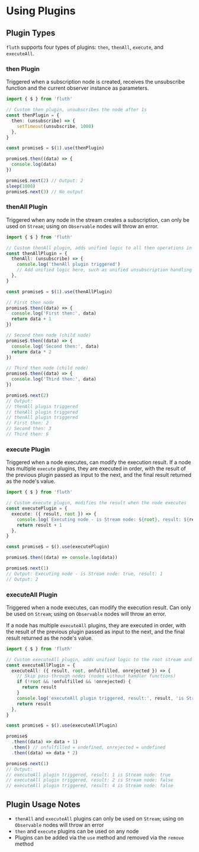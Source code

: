 # Using Plugins

## Plugin Types

`fluth` supports four types of plugins: `then`, `thenAll`, `execute`, and `executeAll`.

### then Plugin

Triggered when a subscription node is created, receives the unsubscribe function and the current observer instance as parameters.

```typescript
import { $ } from 'fluth'

// Custom then plugin, unsubscribes the node after 1s
const thenPlugin = {
  then: (unsubscribe) => {
    setTimeout(unsubscribe, 1000)
  },
}

const promise$ = $(1).use(thenPlugin)

promise$.then((data) => {
  console.log(data)
})

promise$.next(2) // Output: 2
sleep(1000)
promise$.next(3) // No output
```

### thenAll Plugin

Triggered when any node in the stream creates a subscription, can only be used on `Stream`; using on `Observable` nodes will throw an error.

```typescript
import { $ } from 'fluth'

// Custom thenAll plugin, adds unified logic to all then operations in the stream
const thenAllPlugin = {
  thenAll: (unsubscribe) => {
    console.log('thenAll plugin triggered')
    // Add unified logic here, such as unified unsubscription handling
  },
}

const promise$ = $(1).use(thenAllPlugin)

// First then node
promise$.then((data) => {
  console.log('First then:', data)
  return data + 1
})

// Second then node (child node)
promise$.then((data) => {
  console.log('Second then:', data)
  return data * 2
})

// Third then node (child node)
promise$.then((data) => {
  console.log('Third then:', data)
})

promise$.next(2)
// Output:
// thenAll plugin triggered
// thenAll plugin triggered
// thenAll plugin triggered
// First then: 2
// Second then: 3
// Third then: 6
```

### execute Plugin

Triggered when a node executes, can modify the execution result. If a node has multiple `execute` plugins, they are executed in order, with the result of the previous plugin passed as input to the next, and the final result returned as the node's value.

```typescript
import { $ } from 'fluth'

// Custom execute plugin, modifies the result when the node executes
const executePlugin = {
  execute: ({ result, root }) => {
    console.log(`Executing node - is Stream node: ${root}, result: ${result}`)
    return result + 1
  },
}

const promise$ = $().use(executePlugin)

promise$.then((data) => console.log(data))

promise$.next(1)
// Output: Executing node - is Stream node: true, result: 1
// Output: 2
```

### executeAll Plugin

Triggered when a node executes, can modify the execution result. Can only be used on `Stream`; using on `Observable` nodes will throw an error.

If a node has multiple `executeAll` plugins, they are executed in order, with the result of the previous plugin passed as input to the next, and the final result returned as the node's value.

```typescript
import { $ } from 'fluth'

// Custom executeAll plugin, adds unified logic to the root stream and all its child nodes
const executeAllPlugin = {
  executeAll: ({ result, root, onfulfilled, onrejected }) => {
    // Skip pass-through nodes (nodes without handler functions)
    if (!root && !onfulfilled && !onrejected) {
      return result
    }
    console.log('executeAll plugin triggered, result:', result, 'is Stream node:', root)
    return result
  },
}

const promise$ = $().use(executeAllPlugin)

promise$
  .then((data) => data + 1)
  .then() // onfulfilled = undefined, onrejected = undefined
  .then((data) => data * 2)

promise$.next(1)
// Output:
// executeAll plugin triggered, result: 1 is Stream node: true
// executeAll plugin triggered, result: 2 is Stream node: false
// executeAll plugin triggered, result: 4 is Stream node: false
```

## Plugin Usage Notes

- `thenAll` and `executeAll` plugins can only be used on `Stream`; using on `Observable` nodes will throw an error
- `then` and `execute` plugins can be used on any node
- Plugins can be added via the `use` method and removed via the `remove` method

